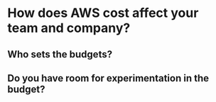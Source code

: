 # How does AWS cost affect your team and company?

## Who sets the budgets?

## Do you have room for experimentation in the budget?
